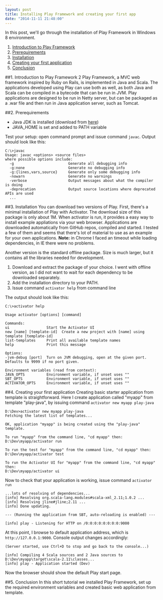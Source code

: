 ```yaml
---
layout: post
title: Installing Play Framework and creating your first app
date: "2014-11-11 21:48:00"
---
```

In this post, we'll go through the installation of Play Framework in Windows 8 environment.

1. [Introduction to Play Framework](#s1)
2. [Prerequirements](#s2)
3. [Installation](#s3)
4. [Creating your first application](#s4)
5. [Conclusion](#s5)

##<a name="s1"></a>1. Introduction to Play Framework 2
Play Framework, a MVC web framework inspired by Ruby on Rails, is implemented in Java and Scala. The applications developed using Play can use both as well, as both Java and Scala can be compiled in a bytecode that can be run in JVM. Play applications are designed to be run in Netty server, but can be packaged as a .war file and then run in Java application server, such as Tomcat. 

##<a name="s2"></a>2. Prerequirements
- Java JDK is installed (download from [here](http://www.oracle.com/technetwork/java/javase/downloads/index.html))
- JAVA_HOME is set and added to PATH variable

Test your setup: open command prompt and issue command ```javac```. Output should look like this:

    C:\>javac
    Usage: javac <options> <source files>
    where possible options include:
      -g                         Generate all debugging info
      -g:none                    Generate no debugging info
      -g:{lines,vars,source}     Generate only some debugging info
      -nowarn                    Generate no warnings
      -verbose                   Output messages about what the compiler is doing
      -deprecation               Output source locations where deprecated APIs are used
      ...

##<a name="s3"></a>3. Installation
You can download two versions of Play. First, there's a minimal installation of Play with Activator. The download size of this package is only about 1M. When activator is run, it provides a easy way to install example appliations via your web browser. Applications are downloaded automatically from GitHub repos, compiled and started. I tested a few of them and seems that there's lot of material to use as an example for your own applications. **Note:** in Chrome I faced an timeout while loading dependencies, in IE there were no problems. 

Another version is the standard offline package. Size is much larger, but it contains all the libraries needed for development. 

1. Download and extract the package of your choice. I went with offline version, as I did not want to wait for each dependency to be downloaded separately.
2. Add the installation directory to your PATH.
3. Issue command ```activator help``` from command line

The output should look like this:

    C:\>activator help

    Usage activator [options] [command]

    Commands:
    ui                 Start the Activator UI
    new [name] [template-id]  Create a new project with [name] using template [template-id]
    list-templates     Print all available template names
    help               Print this message

    Options:
    -jvm-debug [port]  Turn on JVM debugging, open at the given port.  Defaults to 9999 if no port given.

    Environment variables (read from context):
    JAVA_OPTS          Environment variable, if unset uses ""
    SBT_OPTS           Environment variable, if unset uses ""
    ACTIVATOR_OPTS     Environment variable, if unset uses ""

##<a name="s4"></a>4. Creating your first application
Creating basic starter application from template is straightforward. Here I create application called "myapp" from template "play-java", by issuing command ```activator new myapp play-java```

    D:\Dev>activator new myapp play-java
    Fetching the latest list of templates...

    OK, application "myapp" is being created using the "play-java" template.

    To run "myapp" from the command line, "cd myapp" then:
    D:\Dev\myapp/activator run

    To run the test for "myapp" from the command line, "cd myapp" then:
    D:\Dev\myapp/activator test

    To run the Activator UI for "myapp" from the command line, "cd myapp" then:
    D:\Dev\myapp/activator ui

Now to check that your application is working, issue command ```activator run```
    
    ...lots of resolving of dependencies...
    [info] Resolving org.scala-lang.modules#scala-xml_2.11;1.0.2 ...
    [info] Resolving jline#jline;2.11 ...
    [info] Done updating.

    --- (Running the application from SBT, auto-reloading is enabled) ---

    [info] play - Listening for HTTP on /0:0:0:0:0:0:0:0:9000

At this point, I browse to default application address, which is ```http://127.0.0.1:9000```. Console output changes accordingly:

    (Server started, use Ctrl+D to stop and go back to the console...)

    [info] Compiling 4 Scala sources and 2 Java sources to D:\Dev\myapp\target\scala-2.11\classes...
    [info] play - Application started (Dev)
Now the browser should show the default Play start page.

##<a name="s5"></a>5. Conclusion
In this short tutorial we installed Play Framework, set up the required environment variables and created basic web application from template. 
